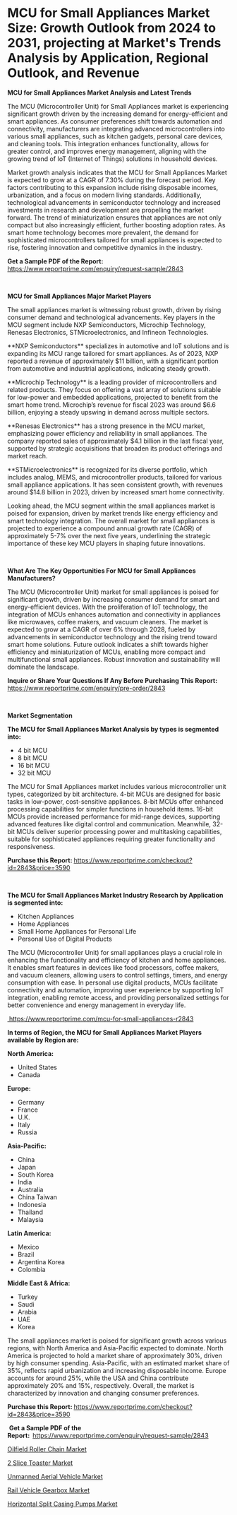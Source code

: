 <p><h1>MCU for Small Appliances Market Size: Growth Outlook from 2024 to 2031, projecting at Market's Trends Analysis by Application, Regional Outlook, and Revenue</h1></p><p><strong>MCU for Small Appliances Market Analysis and Latest Trends</strong></p>
<p><p>The MCU (Microcontroller Unit) for Small Appliances market is experiencing significant growth driven by the increasing demand for energy-efficient and smart appliances. As consumer preferences shift towards automation and connectivity, manufacturers are integrating advanced microcontrollers into various small appliances, such as kitchen gadgets, personal care devices, and cleaning tools. This integration enhances functionality, allows for greater control, and improves energy management, aligning with the growing trend of IoT (Internet of Things) solutions in household devices.</p><p>Market growth analysis indicates that the MCU for Small Appliances Market is expected to grow at a CAGR of 7.30% during the forecast period. Key factors contributing to this expansion include rising disposable incomes, urbanization, and a focus on modern living standards. Additionally, technological advancements in semiconductor technology and increased investments in research and development are propelling the market forward. The trend of miniaturization ensures that appliances are not only compact but also increasingly efficient, further boosting adoption rates. As smart home technology becomes more prevalent, the demand for sophisticated microcontrollers tailored for small appliances is expected to rise, fostering innovation and competitive dynamics in the industry.</p></p>
<p><strong>Get a Sample PDF of the Report:&nbsp;</strong> <a href="https://www.reportprime.com/enquiry/request-sample/2843">https://www.reportprime.com/enquiry/request-sample/2843</a></p>
<p>&nbsp;</p>
<p><strong>MCU for Small Appliances Major Market Players</strong></p>
<p><p>The small appliances market is witnessing robust growth, driven by rising consumer demand and technological advancements. Key players in the MCU segment include NXP Semiconductors, Microchip Technology, Renesas Electronics, STMicroelectronics, and Infineon Technologies.</p><p>**NXP Semiconductors** specializes in automotive and IoT solutions and is expanding its MCU range tailored for smart appliances. As of 2023, NXP reported a revenue of approximately $11 billion, with a significant portion from automotive and industrial applications, indicating steady growth.</p><p>**Microchip Technology** is a leading provider of microcontrollers and related products. They focus on offering a vast array of solutions suitable for low-power and embedded applications, projected to benefit from the smart home trend. Microchip’s revenue for fiscal 2023 was around $6.6 billion, enjoying a steady upswing in demand across multiple sectors.</p><p>**Renesas Electronics** has a strong presence in the MCU market, emphasizing power efficiency and reliability in small appliances. The company reported sales of approximately $4.1 billion in the last fiscal year, supported by strategic acquisitions that broaden its product offerings and market reach.</p><p>**STMicroelectronics** is recognized for its diverse portfolio, which includes analog, MEMS, and microcontroller products, tailored for various small appliance applications. It has seen consistent growth, with revenues around $14.8 billion in 2023, driven by increased smart home connectivity.</p><p>Looking ahead, the MCU segment within the small appliances market is poised for expansion, driven by market trends like energy efficiency and smart technology integration. The overall market for small appliances is projected to experience a compound annual growth rate (CAGR) of approximately 5-7% over the next five years, underlining the strategic importance of these key MCU players in shaping future innovations.</p></p>
<p>&nbsp;</p>
<p><strong>What Are The Key Opportunities For MCU for Small Appliances Manufacturers?</strong></p>
<p><p>The MCU (Microcontroller Unit) market for small appliances is poised for significant growth, driven by increasing consumer demand for smart and energy-efficient devices. With the proliferation of IoT technology, the integration of MCUs enhances automation and connectivity in appliances like microwaves, coffee makers, and vacuum cleaners. The market is expected to grow at a CAGR of over 6% through 2028, fueled by advancements in semiconductor technology and the rising trend toward smart home solutions. Future outlook indicates a shift towards higher efficiency and miniaturization of MCUs, enabling more compact and multifunctional small appliances. Robust innovation and sustainability will dominate the landscape.</p></p>
<p><strong>Inquire or Share Your Questions If Any Before Purchasing This Report:</strong> <a href="https://www.reportprime.com/enquiry/pre-order/2843">https://www.reportprime.com/enquiry/pre-order/2843</a></p>
<p>&nbsp;</p>
<p><strong>Market Segmentation</strong></p>
<p><strong>The MCU for Small Appliances Market Analysis by types is segmented into:</strong></p>
<p><ul><li>4 bit MCU</li><li>8 bit MCU</li><li>16 bit MCU</li><li>32 bit MCU</li></ul></p>
<p><p>The MCU for Small Appliances market includes various microcontroller unit types, categorized by bit architecture. 4-bit MCUs are designed for basic tasks in low-power, cost-sensitive appliances. 8-bit MCUs offer enhanced processing capabilities for simpler functions in household items. 16-bit MCUs provide increased performance for mid-range devices, supporting advanced features like digital control and communication. Meanwhile, 32-bit MCUs deliver superior processing power and multitasking capabilities, suitable for sophisticated appliances requiring greater functionality and responsiveness.</p></p>
<p><strong>Purchase this Report:&nbsp;</strong><a href="https://www.reportprime.com/checkout?id=2843&price=3590">https://www.reportprime.com/checkout?id=2843&price=3590</a></p>
<p>&nbsp;</p>
<p><strong>The MCU for Small Appliances Market Industry Research by Application is segmented into:</strong></p>
<p><ul><li>Kitchen Appliances</li><li>Home Appliances</li><li>Small Home Appliances for Personal Life</li><li>Personal Use of Digital Products</li></ul></p>
<p><p>The MCU (Microcontroller Unit) for small appliances plays a crucial role in enhancing the functionality and efficiency of kitchen and home appliances. It enables smart features in devices like food processors, coffee makers, and vacuum cleaners, allowing users to control settings, timers, and energy consumption with ease. In personal use digital products, MCUs facilitate connectivity and automation, improving user experience by supporting IoT integration, enabling remote access, and providing personalized settings for better convenience and energy management in everyday life.</p></p>
<p><a href="https://www.reportprime.com/mcu-for-small-appliances-r2843">&nbsp;https://www.reportprime.com/mcu-for-small-appliances-r2843</a></p>
<p><strong>In terms of Region, the MCU for Small Appliances Market Players available by Region are:</strong></p>
<p>
    <p> <strong> North America: </strong>
        <ul>
            <li>United States</li>
            <li>Canada</li>
        </ul>
        </p> 
    <p> <strong> Europe: </strong>
        <ul>
            <li>Germany</li>
            <li>France</li>
            <li>U.K.</li>
            <li>Italy</li>
            <li>Russia</li>
        </ul>
        </p> 
    <p> <strong> Asia-Pacific: </strong>
        <ul>
            <li>China</li>
            <li>Japan</li>
            <li>South Korea</li>
            <li>India</li>
            <li>Australia</li>
            <li>China Taiwan</li>
            <li>Indonesia</li>
            <li>Thailand</li>
            <li>Malaysia</li>
        </ul>
        </p> 
    <p> <strong> Latin America: </strong>
        <ul>
            <li>Mexico</li>
            <li>Brazil</li>
            <li>Argentina Korea</li>
            <li>Colombia</li>
        </ul>
        </p> 
    <p> <strong> Middle East & Africa: </strong>
        <ul>
            <li>Turkey</li>
            <li>Saudi</li>
            <li>Arabia</li>
            <li>UAE</li>
            <li>Korea</li>
        </ul>
    </p>
    </p>
<p><p>The small appliances market is poised for significant growth across various regions, with North America and Asia-Pacific expected to dominate. North America is projected to hold a market share of approximately 30%, driven by high consumer spending. Asia-Pacific, with an estimated market share of 35%, reflects rapid urbanization and increasing disposable income. Europe accounts for around 25%, while the USA and China contribute approximately 20% and 15%, respectively. Overall, the market is characterized by innovation and changing consumer preferences.</p></p>
<p><strong>Purchase this Report: </strong><a href="https://www.reportprime.com/checkout?id=2843&price=3590">https://www.reportprime.com/checkout?id=2843&price=3590</a></p>
<p>&nbsp;<strong>Get a Sample PDF of the Report:&nbsp;&nbsp;</strong><a href="https://www.reportprime.com/enquiry/request-sample/2843">https://www.reportprime.com/enquiry/request-sample/2843</a></p>
<p><strong></strong></p>
<p><p><a href="https://www.linkedin.com/pulse/oilfield-roller-chain-market-size-share-growth-analysis-type-qkhde?trackingId=nTPXtm9ATCShnL0MhmlfAw%3D%3D">Oilfield Roller Chain Market</a></p><p><a href="https://issuu.com/reportprime-2/docs/2-slice-toaster-market-size-2030.pp_395d16b825391c">2 Slice Toaster Market</a></p><p><a href="https://www.linkedin.com/pulse/unmanned-aerial-vehicle-market-share-analysis-growth-23wxe?trackingId=1y7y4K90Rdm1scGeZPnwPw%3D%3D">Unmanned Aerial Vehicle Market</a></p><p><a href="https://issuu.com/reportprime-2/docs/rail-vehicle-gearbox-market-size-20_429c0430312da7">Rail Vehicle Gearbox Market</a></p><p><a href="https://www.linkedin.com/pulse/evaluating-global-horizontal-split-casing-pumps-market-oxqic?trackingId=ZbGCZH%2FuQWiyLKnzbVpWyg%3D%3D">Horizontal Split Casing Pumps Market</a></p></p>